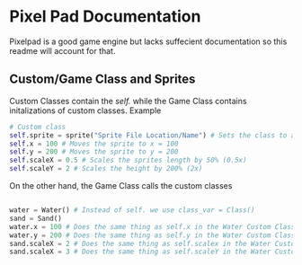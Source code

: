 
# Pixel Pad Documentation

Pixelpad is a good game engine but lacks suffecient documentation so this readme
will account for that. 

## Custom/Game Class and Sprites
Custom Classes contain the *self.* while the Game Class contains initalizations of custom classes. Example
```python
# Custom class
self.sprite = sprite("Sprite File Location/Name") # Sets the class to a specific image
self.x = 100 # Moves the sprite to x = 100
self.y = 200 # Moves the sprite to y = 200
self.scaleX = 0.5 # Scales the sprites length by 50% (0.5x)
self.scaleY = 2 # Scales the height by 200% (2x)
```
On the other hand, the Game Class calls the custom classes
```python

water = Water() # Instead of self. we use class_var = Class()
sand = Sand()
water.x = 100 # Does the same thing as self.x in the Water Custom Class
water.y = 200 # Does the same thing as self.y in the Water Custom Class
sand.scaleX = 2 # Does the same thing as self.scalex in the Water Custom Class
sand.scaleX = 3 # Does the same thing as self.scaleY in the Water Custom Class
```


